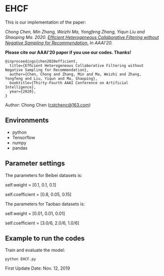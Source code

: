 # EHCF

This is our implementation of the paper:

*Chong Chen, Min Zhang, Weizhi Ma, Yongfeng Zhang, Yiqun Liu and Shaoping Ma. 2020. [Efﬁcient Heterogeneous Collaborative Filtering without Negative Sampling for Recommendation.](https://chenchongthu.github.io/files/AAAI_EHCF.pdf) 
In AAAI'20.*

**Please cite our AAAI'20 paper if you use our codes. Thanks!**

```
@inproceedings{chen2020efficient,
  title={Efﬁcient Heterogeneous Collaborative Filtering without Negative Sampling for Recommendation},
  author={Chen, Chong and Zhang, Min and Ma, Weizhi and Zhang, Yongfeng and Liu, Yiqun and Ma, Shaoping},
  booktitle={Thirty-Fourth AAAI Conference on Artificial Intelligence},
  year={2020},
}
```

Author: Chong Chen (cstchenc@163.com)

## Environments

- python
- Tensorflow
- numpy
- pandas

## Parameter settings

The parameters for Beibei datasets is:

self.weight = [0.1, 0.1, 0.1]

self.coefficient = [0.8, 0.05, 0.15]

The parameters for Taobao datasets is:

self.weight = [0.01, 0.01, 0.01]

self.coefficient = [3.0/6, 2.0/6, 1.0/6]



## Example to run the codes		

Train and evaluate the model:

```
python EHCF.py
```


First Update Date: Nov. 12, 2019
